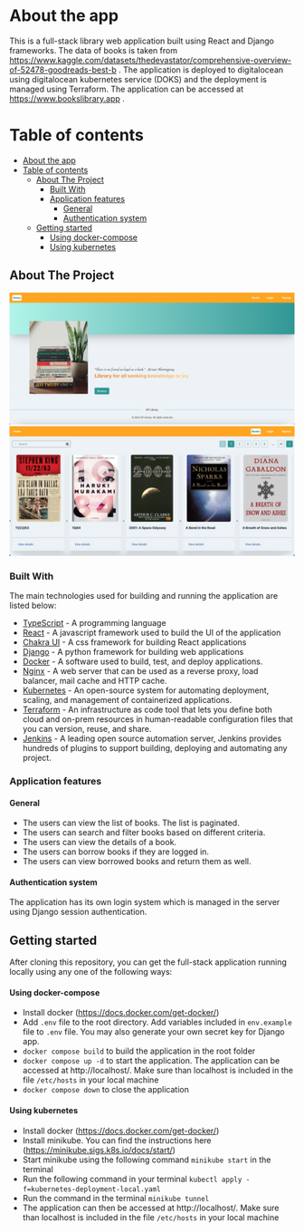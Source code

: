# About the app
This is a full-stack library web application built using React and Django frameworks. The data of books is taken from https://www.kaggle.com/datasets/thedevastator/comprehensive-overview-of-52478-goodreads-best-b . The application is deployed to digitalocean using digitalocean kubernetes service (DOKS) and the deployment is managed using Terraform. The application can be accessed at https://www.bookslibrary.app .

# Table of contents
- [About the app](#about-the-app)
- [Table of contents](#table-of-contents)
  - [About The Project](#about-the-project)
    - [Built With](#built-with)
    - [Application features](#application-features)
      - [General](#general)
      - [Authentication system](#authentication-system)
  - [Getting started](#getting-started)
      - [Using docker-compose](#using-docker-compose)
      - [Using kubernetes](#using-kubernetes)

## About The Project
![Frontpage](client/public/frontpage.png)
![Booklistpage](client/public/booklist.png)


### Built With

The main technologies used for building and running the application are listed below:

- [TypeScript](https://www.typescriptlang.org/) - A programming language
- [React](https://react.dev/) - A javascript framework used to build the UI of the application 
- [Chakra UI](https://chakra-ui.com/) - A css framework for building React applications
- [Django](https://www.djangoproject.com/) - A python framework for building web applications
- [Docker](https://img.shields.io/badge/docker-%230db7ed.svg?style=for-the-badge&logo=docker&logoColor=white)  - A software used to build, test, and deploy applications.
- [Nginx](https://www.nginx.com/) - A web server that can be used as a reverse proxy, load balancer, mail cache and HTTP cache.
- [Kubernetes](https://kubernetes.io/) - An open-source system for automating deployment, scaling, and management of containerized applications.
- [Terraform](https://www.terraform.io/) - An infrastructure as code tool that lets you define both cloud and on-prem resources in human-readable configuration files that you can version, reuse, and share.
- [Jenkins](https://www.jenkins.io/) - A leading open source automation server, Jenkins provides hundreds of plugins to support building, deploying and automating any project.

### Application features
#### General
  - The users can view the list of books. The list is paginated.
  - The users can search and filter books based on different criteria.
  - The users can view the details of a book.
  - The users can borrow books if they are logged in.
  - The users can view borrowed books and return them as well.

#### Authentication system
The application has its own login system which is managed in the server using Django session authentication. 

## Getting started
After cloning this repository, you can get the full-stack application running locally using any one of the following ways:
#### Using docker-compose
- Install docker (https://docs.docker.com/get-docker/)
- Add `.env` file to the root directory. Add variables included in `env.example` file to `.env` file. You may also generate your own secret key for Django app.
- `docker compose build` to build the application in the root folder
- `docker compose up -d` to start the application. The application can be accessed at http://localhost/. Make sure than localhost is included in the file `/etc/hosts` in your local machine
- `docker compose down` to close the application
#### Using kubernetes
- Install docker (https://docs.docker.com/get-docker/)
- Install minikube. You can find the instructions here (https://minikube.sigs.k8s.io/docs/start/)
- Start minikube using the following command `minikube start` in the terminal
- Run the following command in your terminal `kubectl apply -f=kubernetes-deployment-local.yaml`
- Run the command in the terminal `minikube tunnel`
- The application can then be accessed at http://localhost/. Make sure than localhost is included in the file `/etc/hosts` in your local machine



